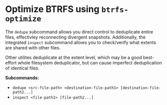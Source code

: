 # Optimize BTRFS using `btrfs-optimize`

The `dedupe` subcommand allows you direct control to deduplicate entire files,
effectivley reconnecting divergent snapshots. Additionally, the integrated
`inspect` subcommand allows you to check/verify what extents are shared with
other files.

Other utilites deduplicate at the extent level, which may be a good
best-effort whole filesystem deduplicator, but can cause imperfect
deduplication of identical files.

**Subcommands:**

* `dedupe <src-file-path> <destination-file-path1> [destination-file-path2...]`
* `inspect <file-path1> [file-path2...]`
